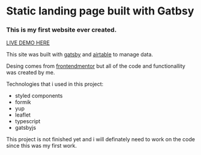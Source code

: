 # Static landing page built with Gatbsy

### This is my first website ever created.

[LIVE DEMO HERE](https://designo-demo.netlify.app/)

This site was built with [gatsby](https://www.gatsbyjs.com/) and [airtable](https://www.airtable.com/) to manage data.

Desing comes from [frontendmentor](https://www.frontendmentor.io/) but all of the code and functionallity was created by me. 

Technologies that i used in this project:
- styled components
- formik
- yup
- leaflet
- typescript
- gatsbyjs

This project is not finished yet and i will definately need to work on the code since this was my first work.

